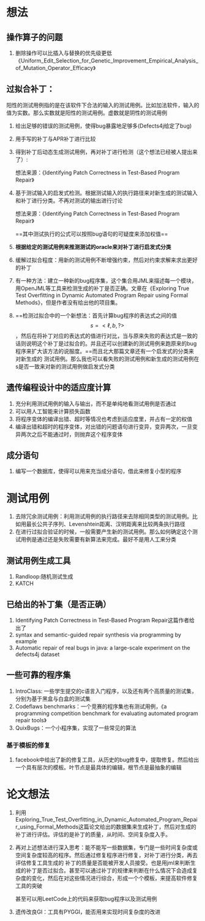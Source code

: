 # 想法

##  操作算子的问题

1. 删除操作可以比插入与替换的优先级更低《Uniform_Edit_Selection_for_Genetic_Improvement_Empirical_Analysis_of_Mutation_Operator_Efficacy》

## 过拟合补丁：

阳性的测试用例指的是在该软件下合法的输入的测试用例。比如加法软件，输入的值为实数。那么实数就是阳性的测试用例。虚数就是阴性的测试用例

1. 给出足够的错误的测试用例，使得bug暴露地足够多(Defects4j给定了bug)

2. 用手写的补丁与APR补丁进行比较

3. 得到补丁后动态生成测试用例，再对补丁进行检测（这个想法已经被人提出来了）:

   想法来源：《Identifying Patch Correctness in Test-Based Program Repair》

4. 基于测试输入的启发式检测。根据测试输入的执行路径来对新生成的测试输入和补丁进行分类。不再对测试的输出进行讨论

   想法来源：《Identifying Patch Correctness in Test-Based Program Repair》

   ==其中测试执行的公式可以按照bug语句的可疑度来添加权值==
   
5. **根据给定的测试用例来推测测试的oracle来对补丁进行启发式分类**

6. 缓解过拟合程度：用新的测试用例不断增强约束，然后对约束求解来求出更好的补丁

7. 有一种方法：建立一种新的bug程序集，这个集合用JML来描述每一个模块，用OpenJML等工具来检测生成的补丁是否正确。文章在《Exploring True Test Overfitting in Dynamic Automated Program Repair using Formal Methods》，但是作者没有给出他的项目集。

8. ==检测过拟合中的一个新想法：首先计算bug程序的表达式之间的值$$s = <\ell,b,?>$$，然后在将补丁对应的表达式的值进行对比，当与原来失败的表达式是一致的话则说明这个补丁是过拟合的。并且还可以创建新的测试用例来跑原来的bug程序来扩大该方法的说服度。==而且北大那篇文章还有一个启发式的分类来对新生成的 测试用例。那么我也可以看失败的测试用例和新生成的测试用例在s是否一致来对新的测试用例做启发式分类

## 遗传编程设计中的适应度计算

1. 充分利用测试用例的输入与输出，而不是单纯地看测试用例是否通过
2. 可以用人工智能来计算损失函数
3. 将程序变体的编译出错、超时等情况也考虑到适应度里，并占有一定的权值
4. 编译出错和超时的程序变体，对出错的问题语句进行变异，变异两次，一旦变异两次之后不能通过时，则抛弃这个程序变体

## 成分语句

1. 编写一个数据库，使得可以用来充当成分语句，借此来修复小型的程序

# 测试用例

1. 去除冗余测试用例：利用测试用例的执行路径来去除相同类型的测试用例。比如用最长公共子序列、Levenshtein距离、汉明距离来比较两条执行路径
2. 在进行过拟合验证的时候，一般需要产生新的测试用例。那么如何确定这个测试用例是通过还是失败需要有新算法来完成。最好不是用人工来分类

## 测试用例生成工具

1. Randloop:随机测试生成
2. KATCH

## 已给出的补丁集（是否正确）

1. Identifying Patch Correctness in Test-Based Program Repair这篇作者给出了
2.  syntax and semantic-guided repair synthesis via programming by example
3. Automatic repair of real bugs in java: a large-scale experiment on the defects4j dataset

## 一些可靠的程序集

1. IntroClass: 一些学生提交的c语言入门程序，以及还有两个高质量的测试集，分别为基于黑盒与白盒的测试集
2. Codeflaws benchmarks：一个竞赛的程序集也有测试用例，《a programming competition
   benchmark for evaluating automated program repair tools》
3. QuixBugs：一个小程序集，实现了一些常见的算法

### 基于模板的修复

1. facebook中给出了新的修复工具，从历史的bug修复中，提取修复。然后给出一个具有层次的模板。叶节点是最具体的编辑，根节点是最抽象的编辑

# 论文想法

1. 利用Exploring_True_Test_Overfitting_in_Dynamic_Automated_Program_Repair_using_Formal_Methods这篇论文给出的数据集来生成补丁，然后对生成的补丁进行评估。评估的是补丁的质量，从时间、空间复杂度入手。

2. 再对上述想法进行深入思考：能不能写一些数据集，专门是一些时间复杂度或空间复杂度较高的程序。然后通过修复程序进行修复，对补丁进行分类，再去评估修复工具生成的 补丁的质量是否能被开发人员接受。也是用jml来判断生成的补丁是否过拟合。甚至可以通过补丁的规律来判断在什么情况下会造成复杂度的变化，然后在对这些情况进行综合，形成一个个模板，来提高软件修复工具的突破

   甚至可以用LeetCode上的代码来获取bug程序以及测试用例
   
3. 遗传改良GI：工具有PYGGI，能否用来实现时间复杂度的改进
